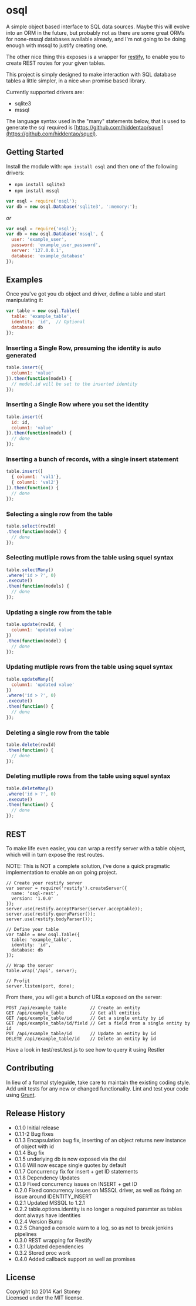 # osql  

A simple object based interface to SQL data sources.  Maybe this will evolve into an ORM in the future, but probably not as there are some great ORMs for none-mssql databases available already, and I'm not going to be doing enough with mssql to justify creating one.

The other nice thing this exposes is a wrapper for [restify](https://www.npmjs.com/package/restify), to enable you to create REST routes for your given tables.

This project is simply designed to make interaction with SQL database tables a little simpler, in a nice `when` promise based library.

Currently supported drivers are:
 - sqlite3
 - mssql

The language syntax used in the "many" statements below, that is used to generate the sql required is [https://github.com/hiddentao/squel](https://github.com/hiddentao/squel).

## Getting Started
Install the module with: `npm install osql` and then one of the following drivers:
 - `npm install sqlite3`
 - `npm install mssql`

```javascript
var osql = require('osql');
var db = new osql.Database('sqlite3', ':memory:');
```
 _or_
```javascript
var osql = require('osql');
var db = new osql.Database('mssql', {
  user: 'example_user',
  password: 'example_user_password',
  server: '127.0.0.1',
  database: 'example_database'
});
```

## Examples
Once you've got you db object and driver, define a table and start manipulating it:
```javascript
var table = new osql.Table({
  table: 'example_table',
  identity: 'id',  // Optional
  database: db
});
```
### Inserting a Single Row, presuming the identity is auto generated
```javascript
table.insert({
  column1: 'value'
}).then(function(model) {
  // model.id will be set to the inserted identity
});
```
### Inserting a Single Row where you set the identity
```javascript
table.insert({
  id: id,
  column1: 'value'
}).then(function(model) {
  // done
});
```
### Inserting a bunch of records, with a single insert statement
```javascript 
table.insert([
  { column1: 'val1'},
  { column1: 'val2'}
]).then(function() {
  // done
});
```
### Selecting a single row from the table
```javascript
table.select(rowId)
.then(function(model) {
  // done
});
```
### Selecting mutliple rows from the table using squel syntax
```javascript
table.selectMany()
.where('id > ?', 0)
.execute()
.then(function(models) {
  // done
});
```
### Updating a single row from the table
```javascript
table.update(rowId, {
  column1: 'updated value'
})
.then(function(model) {
  // done
});
```
### Updating mutliple rows from the table using squel syntax
```javascript
table.updateMany({
  column1: 'updated value'
})
.where('id > ?', 0)
.execute()
.then(function() {
  // done
});
```
### Deleting a single row from the table
```javascript
table.delete(rowId)
.then(function() {
  // done
});
```
### Deleting mutliple rows from the table using squel syntax
```javascript
table.deleteMany()
.where('id > ?', 0)
.execute()
.then(function() {
  // done
});
```

## REST
To make life even easier, you can wrap a restify server with a table object, which will in turn expose the rest routes.  

NOTE: This is NOT a complete solution, i've done a quick pragmatic implementation to enable an on going project.
```
// Create your restify server
var server = require('restify').createServer({
  name: 'osql-rest',
  version: '1.0.0'
});
server.use(restify.acceptParser(server.acceptable));
server.use(restify.queryParser());
server.use(restify.bodyParser());

// Define your table
var table = new osql.Table({
  table: 'example_table',
  identity: 'id',
  database: db
});

// Wrap the server
table.wrap('/api', server);

// Profit
server.listen(port, done);
```
From there, you will get a bunch of URLs exposed on the server:
```
POST /api/example_table         // Create an entity
GET /api/example_table          // Get all entities
GET /api/example_table/id       // Get a single entity by id
GET /api/example_table/id/field // Get a field from a single entity by id
PUT /api/example_table/id       // Update an entity by id
DELETE /api/example_table/id    // Delete an entity by id
```
Have a look in test/rest.test.js to see how to query it using Restler

## Contributing
In lieu of a formal styleguide, take care to maintain the existing coding style. Add unit tests for any new or changed functionality. Lint and test your code using [Grunt](http://gruntjs.com/).

## Release History
 - 0.1.0 Initial release
 - 0.1.1-2 Bug fixes
 - 0.1.3 Encapsulation bug fix, inserting of an object returns new instance of object with id
 - 0.1.4 Bug fix
 - 0.1.5 underlying db is now exposed via the dal
 - 0.1.6 Will now escape single quotes by default
 - 0.1.7 Concurrency fix for insert + get ID statements
 - 0.1.8 Dependency Updates
 - 0.1.9 Fixed concurrency issues on INSERT + get ID
 - 0.2.0 Fixed concurrency issues on MSSQL driver, as well as fixing an issue around IDENTITY_INSERT
 - 0.2.1 Updated MSSQL to 1.2.1
 - 0.2.2 table.options.identity is no longer a required paramter as tables dont always have identities
 - 0.2.4 Version Bump
 - 0.2.5 Changed a console warn to a log, so as not to break jenkins pipelines
 - 0.3.0 REST wrapping for Restify
 - 0.3.1 Updated dependencies
 - 0.3.2 Stored proc work
 - 0.4.0 Added callback support as well as promises

## License
Copyright (c) 2014 Karl Stoney  
Licensed under the MIT license.

